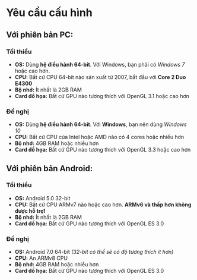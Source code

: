 # Yêu cầu cấu hình

## Với phiên bản PC:

### Tối thiểu

- **OS:** Dùng **hệ điều hành 64-bit**. Với Windows, bạn phải có *Windows 7* hoặc cao hơn.
- **CPU:** Bất cứ CPU 64-bit nào sản xuất từ 2007, bắt đầu với **Core 2 Duo E4300**
- **Bộ nhớ:** Ít nhất là 2GB RAM
- **Card đồ họa:** Bất cứ GPU nào tương thích với OpenGL 3.1 hoặc cao hơn

### Đề nghị

- **OS:** Dùng **hệ điều hành 64-bit**. Với **Windows**, bạn nên dùng *Windows 10*
- **CPU:** Bất cứ CPU của Intel hoặc AMD nào có 4 cores hoặc nhiều hơn
- **Bộ nhớ:** 4GB RAM hoặc nhiều hơn
- **Card đồ họa:** Bất cứ GPU nào tương thích với OpenGL 3.3 hoặc cao hơn

## Với phiên bản Android:


### Tối thiểu

- **OS:** Android 5.0 32-bit
- **CPU:** Bất cứ CPU ARMv7 nào hoặc cao hơn. **ARMv6 và thấp hơn không được hỗ trợ!**
- **Bộ nhớ:** Ít nhất là 2GB RAM
- **Card đồ họa:** Bất cứ GPU nào tương thích với OpenGL ES 3.0

### Đề nghị
- **OS:** Android 7.0 64-bit *(32-bit có thể sẽ có độ tương thích ít hơn)*
- **CPU:** An ARMv8 CPU
- **Bộ nhớ:** 4GB RAM hoặc nhiều hơn
- **Card đồ họa:** Bất cứ GPU nào tương thích với OpenGL ES 3.0
